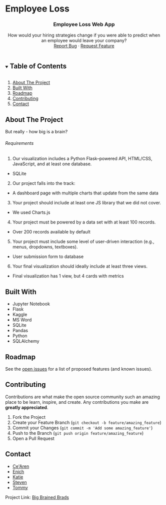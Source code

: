 # Employee Loss

<!-- README -->
  <h3 align="center">Employee Loss Web App</h3>
  <p align="center"> 
    How would your hiring strategies change if you were able to predict when an employee would leave your company?
    <br />
    <a href="https://github.com/SteveZych/Final-Project/issues">Report Bug</a>
    ·
    <a href="https://github.com/SteveZych/Final-Project/issues">Request Feature</a>
  </p>
</p>


<!-- TABLE OF CONTENTS -->
<details open="open">
  <summary><h2 style="display: inline-block">Table of Contents</h2></summary>
  <ol>
    <li>
      <a href="#about-the-project">About The Project</a>
    <li><a href="#built-with">Built With</a></li>
    <li><a href="#roadmap">Roadmap</a></li>
    <li><a href="#contributing">Contributing</a></li>
    <li><a href="#contact">Contact</a></li>
  </ol>
</details>


<!-- ABOUT THE PROJECT -->
## About The Project

But really - how big is a brain?

###### Requirements

1. Our visualization includes a Python Flask–powered API, HTML/CSS, JavaScript, and at
least one database.
- SQLite

2. Our project falls into the track:
- A dashboard page with multiple charts that update from the same data

3. Your project should include at least one JS library that we did not cover.
- We used Charts.js 

4. Your project must be powered by a data set with at least 100 records.
- Over 200 records available by default

5. Your project must include some level of user-driven interaction (e.g., menus, dropdowns,
textboxes).
- User submission form to database

6. Your final visualization should ideally include at least three views.
- Final visualization has 1 view, but 4 cards with metrics


<!-- BUILT WITH -->
## Built With

* Jupyter Notebook
* Flask
* Kaggle
* MS Word
* SQLite
* Pandas
* Python
* SQLAlchemy


<!-- ROADMAP -->
## Roadmap

See the [open issues](https://github.com/gldn_god/big-brained-brads/issues) for a list of proposed features (and known issues).


<!-- CONTRIBUTING -->
## Contributing

Contributions are what make the open source community such an amazing place to be learn, inspire, and create. Any contributions you make are **greatly appreciated**.

1. Fork the Project
2. Create your Feature Branch (`git checkout -b feature/amazing_feature`)
3. Commit your Changes (`git commit -m 'Add some amazing_feature'`)
4. Push to the Branch (`git push origin feature/amazing_feature`)
5. Open a Pull Request


<!-- CONTACT -->
## Contact

* [Ce'Aren](https://github.com/Crobinson17)
* [Enich](https://github.com/e-621/)
* [Katie](https://github.com/KStrange89)
* [Steven](https://github.com/SteveZych)
* [Tommy](https://github.com/gldn-god/)


Project Link: [Big Brained Brads](https://github.com/gldn-god/big-brained-brads)